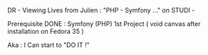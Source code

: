 DR - Viewing Lives from Julien : "PHP - Symfony ..." on STUDI -

Prerequisite DONE :
Symfony (PHP) 1st Project ( void canvas after installation on Fedora 35 )

Aka : I Can start to "DO IT !"

